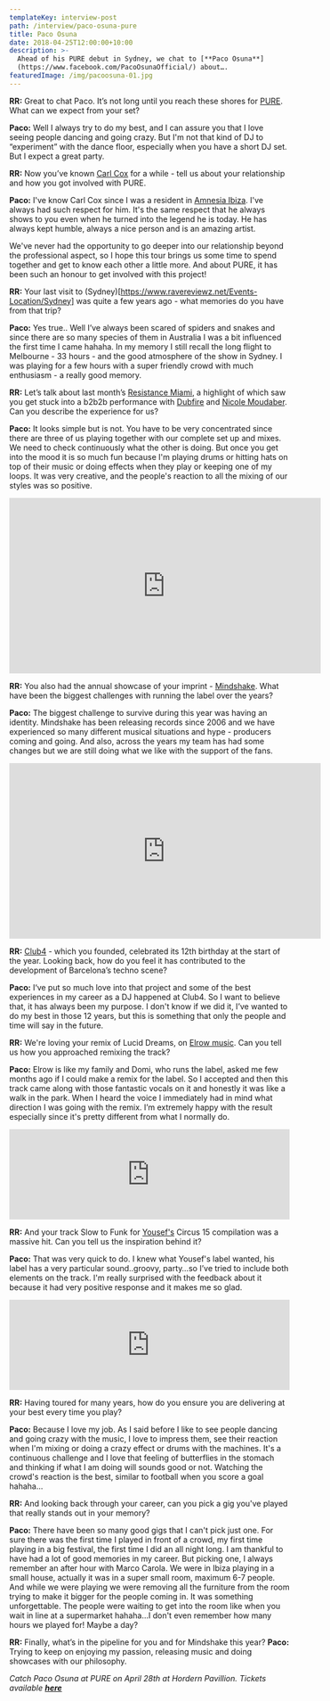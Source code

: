 ```yaml
---
templateKey: interview-post
path: /interview/paco-osuna-pure
title: Paco Osuna
date: 2018-04-25T12:00:00+10:00
description: >-
  Ahead of his PURE debut in Sydney, we chat to [**Paco Osuna**]
  (https://www.facebook.com/PacoOsunaOfficial/) about….
featuredImage: /img/pacoosuna-01.jpg
---
```

**RR:** Great to chat Paco. It’s not long until you reach these shores for [PURE](https://www.ravereviewz.net/Event/Pure-Sydney-18-Moore-Park/138). What can we expect from your set?
	
**Paco:** Well I always try to do my best, and I can assure you that I love seeing people dancing and going crazy. But I'm not that kind of DJ to “experiment” with the dance floor, especially when you have a short DJ set. But I expect a great party.

**RR:** Now you’ve known [Carl Cox](https://magazine.ravereviewz.net/interview/carl-cox-pure) for a while - tell us about your relationship and how you got involved with PURE.

**Paco:** I've know Carl Cox since I was a resident in [Amnesia Ibiza](https://www.facebook.com/amnesiaibiza/). I've always had such respect for him. It's the same respect that he always shows to you even when he turned into the legend he is today. He has always kept humble, always a nice person and is an amazing artist. 

We've never had the opportunity to go deeper into our relationship beyond the professional aspect, so I hope this tour brings us some time to spend together and get to know each other a little more. And about PURE, it has been such an honour to get involved with this project!

**RR:** Your last visit to (Sydney)[https://www.ravereviewz.net/Events-Location/Sydney] was quite a few years ago - what memories do you have from that trip?
	
**Paco:** Yes true.. Well I’ve always been scared of spiders and snakes and since there are so many species of them in Australia I was a bit influenced the first time I came hahaha. In my memory I still recall the long flight to Melbourne - 33 hours - and the good atmosphere of the show in Sydney. I was playing for a few hours with a super friendly crowd with much enthusiasm - a really good memory.

**RR:**  Let’s talk about last month’s [Resistance Miami](https://www.facebook.com/resistance/), a highlight of which saw you get stuck into a b2b2b performance with [Dubfire](https://www.facebook.com/dubfire/) and [Nicole Moudaber](https://www.facebook.com/officialnicolemoudaber/). Can you describe the experience for us?
	
**Paco:** It looks simple but is not. You have to be very concentrated since there are three of us playing together with our complete set up and mixes. We need to check continuously what the other is doing. But once you get into the mood it is so much fun because I'm playing drums or hitting hats on top of their music or doing effects when they play or keeping one of my loops. It was very creative, and the people's reaction to all the mixing of our styles was so positive.

<iframe width="560" height="315" src="https://www.youtube.com/embed/-pdk3CS5SVI?rel=0" frameborder="0" allow="autoplay; encrypted-media" allowfullscreen></iframe>

**RR:**  You also had the annual showcase of your imprint - [Mindshake](https://www.facebook.com/mindshakerecords/). What have been the biggest challenges with running the label over the years?
	
**Paco:** The biggest challenge to survive during this year was having an identity. Mindshake has been releasing records since 2006 and we have experienced so many different musical situations and hype - producers coming and going. And also, across the years my team has had some changes but we are still doing what we like with the support of the fans. 

<iframe width="560" height="315" src="https://www.youtube.com/embed/XcYNgjmBD54?rel=0" frameborder="0" allow="autoplay; encrypted-media" allowfullscreen></iframe>

**RR:**  [Club4](https://www.facebook.com/Club4.barcelona/) - which you founded, celebrated its 12th birthday at the start of the year. Looking back, how do you feel it has contributed to the development of Barcelona’s techno scene?
	
**Paco:** I‘ve put so much love into that project and some of the best experiences in my career as a DJ happened at Club4. So I want to believe that, it has always been my purpose. I don't know if we did it, I’ve wanted to do my best in those 12 years, but this is something that only the people and time will say in the future.

**RR:**  We're loving your remix of Lucid Dreams, on [Elrow music](https://www.facebook.com/elrowmusic/). Can you tell us how you approached remixing the track?
	
**Paco:** Elrow is like my family and Domi, who runs the label, asked me few months ago if I could make a remix for the label. So I accepted and then this track came along with those fantastic vocals on it and honestly it was like a walk in the park. When I heard the voice I immediately had in mind what direction I was going with the remix. I’m extremely happy with the result especially since it's pretty different from what I normally do.

<iframe src="https://embed.beatport.com/?id=10363407&type=track" width="100%" height="162" frameborder="0" scrolling="no" style="max-width:600px;"></iframe>

**RR:**  And your track Slow to Funk for [Yousef's](https://www.facebook.com/yousefcircus/) Circus 15 compilation was a massive hit. Can you tell us the inspiration behind it?
	
**Paco:** That was very quick to do. I knew what Yousef's label wanted, his label has a very particular sound..groovy, party…so I’ve tried to include both elements on the track. I'm really surprised with the feedback about it because it had very positive response and it makes me so glad.

<iframe src="https://embed.beatport.com/?id=9703680&type=track" width="100%" height="162" frameborder="0" scrolling="no" style="max-width:600px;"></iframe>

**RR:**  Having toured for many years, how do you ensure you are delivering at your best every time you play?

**Paco:** Because I love my job. As I said before I like to see people dancing and going crazy with the music, I love to impress them, see their reaction when I'm mixing or doing a crazy effect or drums with the machines. It's a continuous challenge and I love that feeling of butterflies in the stomach and thinking if what I am doing will sounds good or not. Watching the crowd's reaction is the best, similar to football when you score a goal hahaha...

**RR:**  And looking back through your career, can you pick a gig you've played that really stands out in your memory?

**Paco:** There have been so many good gigs that I can't pick just one. For sure there was the first time I played in front of a crowd, my first time playing in a big festival, the first time I did an all night long. I am thankful to have had a lot of good memories in my career. But picking one, I always remember an after hour with Marco Carola. We were in Ibiza playing in a small house, actually it was in a super small room, maximum 6-7 people. And while we were playing we were removing all the furniture from the room trying to make it bigger for the people coming in. It was something unforgettable. The people were waiting to get into the room like when you wait in line at a supermarket hahaha…I don't even remember how many hours we played for! Maybe a day?

**RR:** Finally, what’s in the pipeline for you and for Mindshake this year?
**Paco:** Trying to keep on enjoying my passion, releasing music and doing showcases with our philosophy.

_Catch Paco Osuna at PURE on April 28th at Hordern Pavillion. Tickets available [**here**](https://www.ravereviewz.net/Event/Pure-Sydney-18-Moore-Park/138)_

